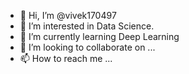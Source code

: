 - 👋 Hi, I’m @vivek170497
- 👀 I’m interested in Data Science.
- 🌱 I’m currently learning Deep Learning
- 💞️ I’m looking to collaborate on ...
- 📫 How to reach me ...

<!---
vivek170497/vivek170497 is a ✨ special ✨ repository because its `README.md` (this file) appears on your GitHub profile.
You can click the Preview link to take a look at your changes.
--->
